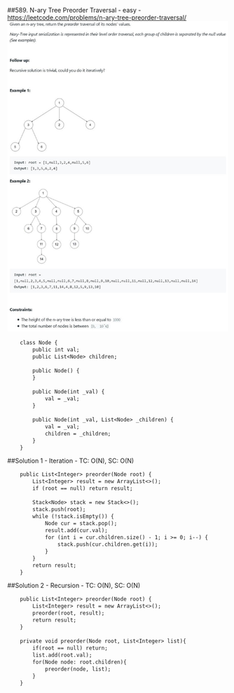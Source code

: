 ##589. N-ary Tree Preorder Traversal - easy - https://leetcode.com/problems/n-ary-tree-preorder-traversal/
![Image of nray_tree_preorder](imgs/nray_tree_preorder.jpg)
```
    class Node {
        public int val;
        public List<Node> children;

        public Node() {
        }

        public Node(int _val) {
            val = _val;
        }

        public Node(int _val, List<Node> _children) {
            val = _val;
            children = _children;
        }
    }
```
##Solution 1 - Iteration - TC: O(N), SC: O(N)
```
    public List<Integer> preorder(Node root) {
        List<Integer> result = new ArrayList<>();
        if (root == null) return result;

        Stack<Node> stack = new Stack<>();
        stack.push(root);
        while (!stack.isEmpty()) {
            Node cur = stack.pop();
            result.add(cur.val);
            for (int i = cur.children.size() - 1; i >= 0; i--) {
                stack.push(cur.children.get(i));
            }
        }
        return result;
    }
```
##Solution 2 - Recursion - TC: O(N), SC: O(N)
```
    public List<Integer> preorder(Node root) {
        List<Integer> result = new ArrayList<>();
        preorder(root, result);
        return result;
    }
    
    private void preorder(Node root, List<Integer> list){
        if(root == null) return;
        list.add(root.val);
        for(Node node: root.children){
            preorder(node, list);
        }
    }
```